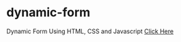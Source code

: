 ﻿# dynamic-form
 Dynamic Form Using HTML, CSS and Javascript
<a href="https://rakkkkkesh.github.io/dynamic-form/">Click Here</a>
